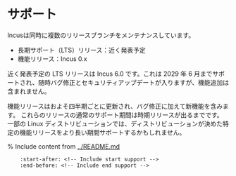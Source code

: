 # サポート

<!-- Include start release -->

Incusは同時に複数のリリースブランチをメンテナンスしています。

- 長期サポート（LTS）リリース：近く発表予定
- 機能リリース：Incus 0.x

<!-- Include end release -->

近く発表予定の LTS リリースは Incus 6.0 です。これは 2029 年 6 月までサポートされ、随時バグ修正とセキュリティアップデートが入りますが、機能追加は含まれません。

機能リリースはおよそ四半期ごとに更新され、バグ修正に加えて新機能を含みます。
これらのリリースの通常のサポート期間は時期リリースが出るまでです。
一部の Linux ディストリビューションでは、ディストリビューションが決めた特定の機能リリースをより長い期間サポートするかもしれません。

% Include content from [../README.md](../README.md)
```{include} ../README.md
    :start-after: <!-- Include start support -->
    :end-before: <!-- Include end support -->
```
